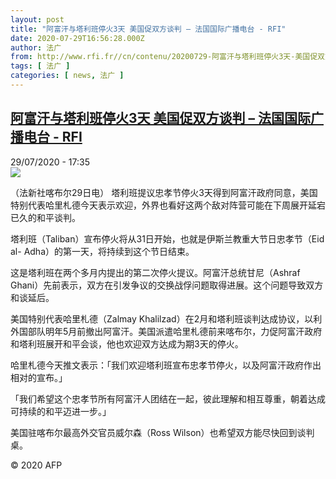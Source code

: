 ```yaml
---
layout: post
title: "阿富汗与塔利班停火3天 美国促双方谈判 – 法国国际广播电台 - RFI"
date: 2020-07-29T16:56:28.000Z
author: 法广
from: http://www.rfi.fr//cn/contenu/20200729-阿富汗与塔利班停火3天-美国促双方谈判
tags: [ 法广 ]
categories: [ news, 法广 ]
---
```

<!--1596041788000-->
[阿富汗与塔利班停火3天 美国促双方谈判 – 法国国际广播电台 - RFI](http://www.rfi.fr//cn/contenu/20200729-%E9%98%BF%E5%AF%8C%E6%B1%97%E4%B8%8E%E5%A1%94%E5%88%A9%E7%8F%AD%E5%81%9C%E7%81%AB3%E5%A4%A9-%E7%BE%8E%E5%9B%BD%E4%BF%83%E5%8F%8C%E6%96%B9%E8%B0%88%E5%88%A4)
------

<div>
<div>29/07/2020 - 17:35</div><img src="https://s.rfi.fr/media/display/f2afc002-d1b4-11ea-af6c-005056bff430/w:310/p:16x9/int0019b.200729233504.jpg"><div class="t-content__body u-clearfix"><div class="m-interstitial"></div><p>（法新社喀布尔29日电）    塔利班提议忠孝节停火3天得到阿富汗政府同意，美国特别代表哈里札德今天表示欢迎，外界也看好这两个敌对阵营可能在下周展开延宕已久的和平谈判。</p><p>    塔利班（Taliban）宣布停火将从31日开始，也就是伊斯兰教重大节日忠孝节（Eid al- Adha）的第一天，将持续到这个节日结束。</p><p>    这是塔利班在两个多月内提出的第二次停火提议。阿富汗总统甘尼（Ashraf Ghani）先前表示，双方在引发争议的交换战俘问题取得进展。这个问题导致双方和谈延后。</p><p>    美国特别代表哈里札德（Zalmay Khalilzad）在2月和塔利班谈判达成协议，以利外国部队明年5月前撤出阿富汗。美国派遣哈里札德前来喀布尔，力促阿富汗政府和塔利班展开和平会谈，他也欢迎双方达成为期3天的停火。</p><p>    哈里札德今天推文表示：「我们欢迎塔利班宣布忠孝节停火，以及阿富汗政府作出相对的宣布。」</p><p>    「我们希望这个忠孝节所有阿富汗人团结在一起，彼此理解和相互尊重，朝着达成可持续的和平迈进一步。」</p><p>    美国驻喀布尔最高外交官员威尔森（Ross Wilson）也希望双方能尽快回到谈判桌。</p><p class="t-copyright">© 2020 AFP</p>        </div>
</div>
